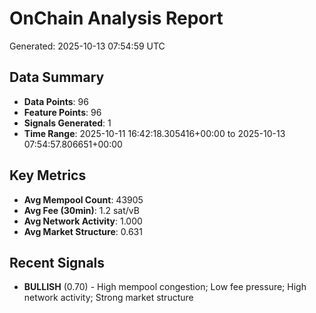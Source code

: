 # OnChain Analysis Report
Generated: 2025-10-13 07:54:59 UTC

## Data Summary
- **Data Points**: 96
- **Feature Points**: 96
- **Signals Generated**: 1
- **Time Range**: 2025-10-11 16:42:18.305416+00:00 to 2025-10-13 07:54:57.806651+00:00

## Key Metrics
- **Avg Mempool Count**: 43905
- **Avg Fee (30min)**: 1.2 sat/vB
- **Avg Network Activity**: 1.000
- **Avg Market Structure**: 0.631

## Recent Signals
- **BULLISH** (0.70) - High mempool congestion; Low fee pressure; High network activity; Strong market structure
